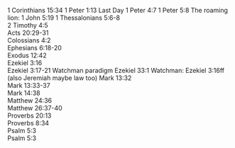 1 Corinthians 15:34	
1 Peter 1:13	Last Day
1 Peter 4:7	
1 Peter 5:8	The roaming lion: 1 John 5:19
1 Thessalonians 5:6-8	
2 Timothy 4:5	
Acts 20:29-31	
Colossians 4:2	
Ephesians 6:18-20	
Exodus 12:42	
Ezekiel 3:16	
Ezekiel 3:17-21	Watchman paradigm
Ezekiel 33:1	Watchman: Ezekiel 3:16ff (also Jeremiah maybe law too)
Mark 13:32	
Mark 13:33-37	
Mark 14:38	
Matthew 24:36	
Matthew 26:37-40	
Proverbs 20:13	
Proverbs 8:34	
Psalm 5:3	
Psalm 5:3	
